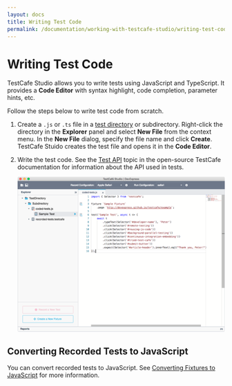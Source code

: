 ```yaml
---
layout: docs
title: Writing Test Code
permalink: /documentation/working-with-testcafe-studio/writing-test-code.html
---
```

# Writing Test Code

TestCafe Studio allows you to write tests using JavaScript and TypeScript. It provides a **Code Editor** with syntax highlight, code completion, parameter hints, etc.

Follow the steps below to write test code from scratch.

1. Create a `.js` or `.ts` file in a [test directory](organizing-tests.md#test-directory) or subdirectory. Right-click the directory in the **Explorer** panel and select **New File** from the context menu. In the **New File** dialog, specify the file name and click **Create**. TestCafe Stuido creates the test file and opens it in the **Code Editor**.

2. Write the test code. See the [Test API](https://devexpress.github.io/testcafe/documentation/test-api/) topic in the open-source TestCafe documentation for information about the API used in tests.

    ![Code Editor](../../images/working-with-testcafe-studio/code-editor.png)

## Converting Recorded Tests to JavaScript

You can convert recorded tests to JavaScript. See [Converting Fixtures to JavaScript](../user-interface/explorer-panel.md#converting-fixtures-to-javascript) for more information.
